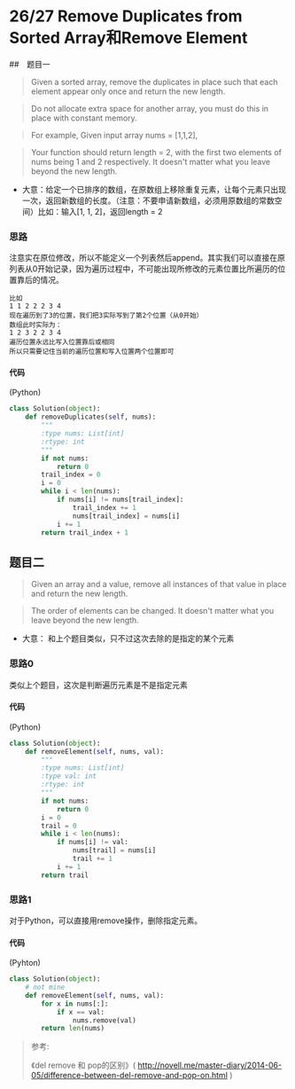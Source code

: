 # 26/27 Remove Duplicates from Sorted Array和Remove Element
##　题目一
>Given a sorted array, remove the duplicates in place such that each element appear only once and return the new length.

>Do not allocate extra space for another array, you must do this in place with constant memory.

>For example,
Given input array nums = [1,1,2],

>Your function should return length = 2, with the first two elements of nums being 1 and 2 respectively. It doesn't matter what you leave beyond the new length.

* 大意：给定一个已排序的数组，在原数组上移除重复元素，让每个元素只出现一次，返回新数组的长度。（注意：不要申请新数组，必须用原数组的常数空间）比如：输入[1, 1, 2]，返回length = 2

### 思路
注意实在原位修改，所以不能定义一个列表然后append。其实我们可以直接在原列表从0开始记录，因为遍历过程中，不可能出现所修改的元素位置比所遍历的位置靠后的情况。
~~~
比如
1 1 2 2 2 3 4
现在遍历到了3的位置，我们把3实际写到了第2个位置（从0开始）
数组此时实际为：
1 2 3 2 2 3 4
遍历位置永远比写入位置靠后或相同
所以只需要记住当前的遍历位置和写入位置两个位置即可
~~~

#### 代码
(Python)
~~~python
class Solution(object):
    def removeDuplicates(self, nums):
        """
        :type nums: List[int]
        :rtype: int
        """
        if not nums:
            return 0
        trail_index = 0
        i = 0
        while i < len(nums):
            if nums[i] != nums[trail_index]:
                trail_index += 1
                nums[trail_index] = nums[i]
            i += 1
        return trail_index + 1
~~~

## 题目二
>Given an array and a value, remove all instances of that value in place and return the new length.

>The order of elements can be changed. It doesn't matter what you leave beyond the new length.

* 大意： 和上个题目类似，只不过这次去除的是指定的某个元素

### 思路0
类似上个题目，这次是判断遍历元素是不是指定元素

#### 代码
(Python)
~~~python
class Solution(object):
    def removeElement(self, nums, val):
        """
        :type nums: List[int]
        :type val: int
        :rtype: int
        """
        if not nums:
            return 0
        i = 0
        trail = 0
        while i < len(nums):
            if nums[i] != val:
                nums[trail] = nums[i]
                trail += 1
            i += 1
        return trail
~~~

### 思路1
对于Python，可以直接用remove操作，删除指定元素。

#### 代码
(Pyhton)
~~~python
class Solution(object):
    # not mine
    def removeElement(self, nums, val):
        for x in nums[:]:
            if x == val:
                nums.remove(val)
        return len(nums)
~~~

> 参考:
> 
> 《del remove 和 pop的区别》( http://novell.me/master-diary/2014-06-05/difference-between-del-remove-and-pop-on.html )